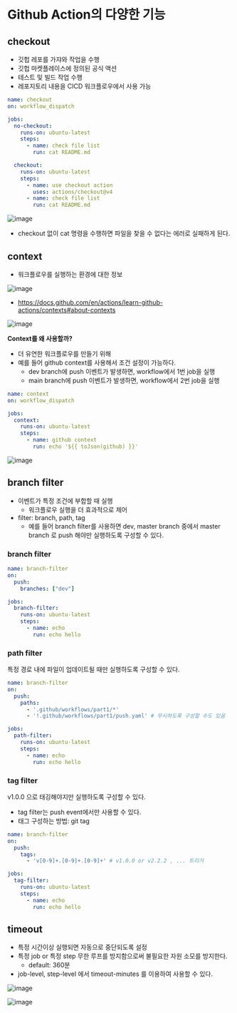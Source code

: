 # Github Action의 다양한 기능

## checkout

- 깃헙 레포를 가쟈와 작업을 수행
- 깃헙 마켓플레이스에 정의된 공식 액션
- 테스트 및 빌드 작업 수행
- 레포지토리 내용을 CICD 워크플로우에서 사용 가능

```yaml
name: checkout
on: workflow_dispatch

jobs:
  no-checkout:
    runs-on: ubuntu-latest
    steps:
      - name: check file list
        run: cat README.md

  checkout:
    runs-on: ubuntu-latest
    steps:
      - name: use checkout action
        uses: actions/checkout@v4
      - name: check file list
        run: cat README.md 
```

![image](https://github.com/yoon-youngjin/spring-study/assets/83503188/22c7dcf6-ac84-45f3-b3fc-8d65c55cfcaf)

- checkout 없이 cat 명령을 수행하면 파일을 찾을 수 없다는 에러로 실패하게 된다.

## context

- 워크플로우를 실행하는 환경에 대한 정보

![image](https://github.com/yoon-youngjin/spring-study/assets/83503188/3cff85e7-c763-4feb-af37-cef0ce96859e)

- https://docs.github.com/en/actions/learn-github-actions/contexts#about-contexts

![image](https://github.com/yoon-youngjin/spring-study/assets/83503188/fead0cb6-6c73-4472-ac50-f0f12e342f0e)

**Context를 왜 사용할까?**

- 더 유연한 워크플로우를 만들기 위해
- 예를 들어 github context를 사용해서 조건 설정이 가능하다.
  - dev branch에 push 이벤트가 발생하면, workflow에서 1번 job을 실행
  - main branch에 push 이벤트가 발생하면, workflow에서 2번 job을 실행

```yaml
name: context
on: workflow_dispatch

jobs:
  context:
    runs-on: ubuntu-latest
    steps:
      - name: github context
        run: echo '${{ toJson(github) }}'
```

![image](https://github.com/yoon-youngjin/spring-study/assets/83503188/d23a2c9a-1529-456d-a9c9-b27c5413ebca)

## branch filter

- 이벤트가 특정 조건에 부합할 때 실행
  - 워크플로우 실행을 더 효과적으로 제어
- filter: branch, path, tag
  - 예를 들어 branch filter를 사용하면 dev, master branch 중에서 master branch 로 push 해야만 실행하도록 구성할 수 있다.

### branch filter

```yaml
name: branch-filter
on:
  push:
    branches: ["dev"]

jobs:
  branch-filter:
    runs-on: ubuntu-latest
    steps:
      - name: echo
        run: echo hello
```

### path filter

특정 경로 내에 파일이 업데이트될 때만 실행하도록 구성할 수 있다.

```yaml
name: branch-filter
on:
  push:
    paths:
      - '.github/workflows/part1/*'
      - '!.github/workflows/part1/push.yaml' # 무시하도록 구성할 수도 있음

jobs:
  path-filter:
    runs-on: ubuntu-latest
    steps:
      - name: echo
        run: echo hello
```

### tag filter

v1.0.0 으로 태깅해야지만 실행하도록 구성할 수 있다.

- tag filter는 push event에서만 사용할 수 있다.
- 태그 구성하는 방법: git tag <tag-name>

```yaml
name: branch-filter
on:
  push:
    tags:
      - 'v[0-9]+.[0-9]+.[0-9]+' # v1.0.0 or v2.2.2 , ... 트리거

jobs:
  tag-filter:
    runs-on: ubuntu-latest
    steps:
      - name: echo
        run: echo hello
```

## timeout

- 특정 시간이상 실행되면 자동으로 중단되도록 설정
- 특정 job or 특정 step 무한 루프를 방지함으로써 불필요한 자원 소모를 방지한다.
  - default: 360분
- job-level, step-level 에서 timeout-minutes 를 이용하여 사용할 수 있다.

![image](https://github.com/yoon-youngjin/spring-study/assets/83503188/ad5741b8-a61a-4602-8caf-3bb32df4e07e)

![image](https://github.com/yoon-youngjin/spring-study/assets/83503188/51e12713-9fc7-4e94-b7d4-a78ff0e8720e)


